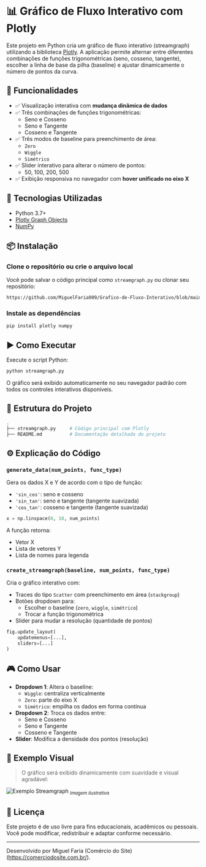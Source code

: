 # 📊 Gráfico de Fluxo Interativo com Plotly

Este projeto em Python cria um gráfico de fluxo interativo (streamgraph) utilizando a biblioteca [Plotly](https://plotly.com/python/). A aplicação permite alternar entre diferentes combinações de funções trigonométricas (seno, cosseno, tangente), escolher a linha de base da pilha (baseline) e ajustar dinamicamente o número de pontos da curva.

## 🚀 Funcionalidades

- ✅ Visualização interativa com **mudança dinâmica de dados**
- ✅ Três combinações de funções trigonométricas:
  - Seno e Cosseno
  - Seno e Tangente
  - Cosseno e Tangente
- ✅ Três modos de baseline para preenchimento de área:
  - `Zero`
  - `Wiggle`
  - `Simétrico`
- ✅ Slider interativo para alterar o número de pontos:
  - 50, 100, 200, 500
- ✅ Exibição responsiva no navegador com **hover unificado no eixo X**

## 🧠 Tecnologias Utilizadas

- Python 3.7+
- [Plotly Graph Objects](https://plotly.com/python/plotly-express/)
- [NumPy](https://numpy.org/)

## 📦 Instalação

### Clone o repositório ou crie o arquivo local

Você pode salvar o código principal como `streamgraph.py` ou clonar seu repositório:

```bash
https://github.com/MiguelFaria009/Grafico-de-Fluxo-Interativo/blob/main/streamgraph.py
```

### Instale as dependências

```bash
pip install plotly numpy
```

## ▶️ Como Executar

Execute o script Python:

```bash
python streamgraph.py
```

O gráfico será exibido automaticamente no seu navegador padrão com todos os controles interativos disponíveis.

## 📁 Estrutura do Projeto

```bash
.
├── streamgraph.py     # Código principal com Plotly
├── README.md          # Documentação detalhada do projeto
```

## ⚙️ Explicação do Código

### `generate_data(num_points, func_type)`

Gera os dados X e Y de acordo com o tipo de função:

- `'sin_cos'`: seno e cosseno
- `'sin_tan'`: seno e tangente (tangente suavizada)
- `'cos_tan'`: cosseno e tangente (tangente suavizada)

```python
x = np.linspace(0, 10, num_points)
```

A função retorna:
- Vetor X
- Lista de vetores Y
- Lista de nomes para legenda

### `create_streamgraph(baseline, num_points, func_type)`

Cria o gráfico interativo com:
- Traces do tipo `Scatter` com preenchimento em área (`stackgroup`)
- Botões dropdown para:
  - Escolher o baseline (`zero`, `wiggle`, `simétrico`)
  - Trocar a função trigonométrica
- Slider para mudar a resolução (quantidade de pontos)

```python
fig.update_layout(
    updatemenus=[...],
    sliders=[...]
)
```

## 🎮 Como Usar

- **Dropdown 1**: Altera o baseline:
  - `Wiggle`: centraliza verticalmente
  - `Zero`: parte do eixo X
  - `Simétrico`: empilha os dados em forma contínua
- **Dropdown 2**: Troca os dados entre:
  - Seno e Cosseno
  - Seno e Tangente
  - Cosseno e Tangente
- **Slider**: Modifica a densidade dos pontos (resolução)

## 📸 Exemplo Visual

> O gráfico será exibido dinamicamente com suavidade e visual agradável:

![Exemplo Streamgraph](https://crm.comerciodosite.com.br/layouts/streamgraph.png)
<sub>*Imagem ilustrativa*</sub>

## 📄 Licença

Este projeto é de uso livre para fins educacionais, acadêmicos ou pessoais. Você pode modificar, redistribuir e adaptar conforme necessário.

---

Desenvolvido por Miguel Faria (Comércio do Site) (https://comerciodosite.com.br/).

